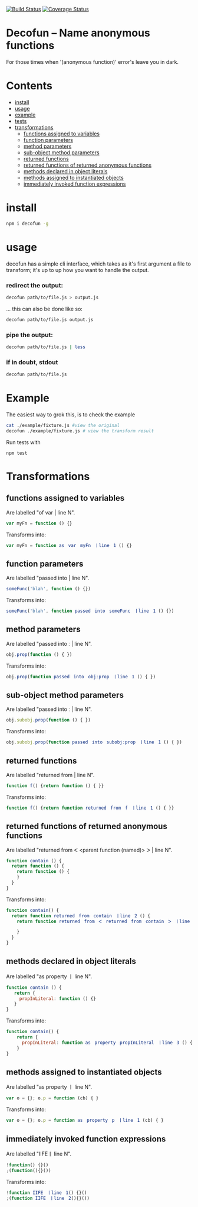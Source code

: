 [![Build Status](https://travis-ci.org/davidmarkclements/decofun.svg?branch=master)](https://travis-ci.org/davidmarkclements/decofun) [![Coverage Status](https://img.shields.io/coveralls/davidmarkclements/decofun.svg?bust)](https://coveralls.io/r/davidmarkclements/decofun?branch=master)

# Decofun – Name anonymous functions

For those times when '(anonymous function)' error's leave you in dark.

# Contents
   - [install](#install)
   - [usage](#usage)
   - [example](#example)
   - [tests](#tests)
   - [transformations](#transformations)
     - [functions assigned to variables](#functions-assigned-to-variables)
     - [function parameters](#function-parameters)
     - [method parameters](#method-parameters)
     - [sub-object method parameters](#sub-object-method-parameters)
     - [returned functions](#returned-functions)
     - [returned functions of returned anonymous functions](#returned-functions-of-returned-anonymous-functions)
     - [methods declared in object literals](#methods-declared-in-object-literals)
     - [methods assigned to instantiated objects](#methods-assigned-to-instantiated-objects)
     - [immediately invoked function expressions](#immediately-invoked-function-expressions)
<a name=""></a>


<a name="install"></a>
# install

```sh
npm i decofun -g
```

<a name="usage"></a>
# usage

decofun has a simple cli interface, which takes as it's first argument a file to transform; it's up to up how you want to handle the output.

### redirect the output:

```sh
decofun path/to/file.js > output.js
```

... this can also be done like so:

```sh
decofun path/to/file.js output.js
```

### pipe the output:

```sh
decofun path/to/file.js | less
```

### if in doubt, stdout

```sh
decofun path/to/file.js
```


<a name="example"></a>
# Example

The easiest way to grok this, is to check the example

```sh
cat ./example/fixture.js #view the original
decofun ./example/fixture.js # view the transform result
```
<a name="tests"></a>

Run tests with

```
npm test
```
<a name="transformations"></a>
# Transformations

<a name="functions-assigned-to-variables"></a>
## functions assigned to variables
Are labelled "of var <varname> | line N".

```js
var myFn = function () {}
```

Transforms into:
```js
var myFn = function asﾠvarﾠmyFnﾠㅣlineﾠ1 () {}
```

<a name="function-parameters"></a>
## function parameters
Are labelled "passed into <called function> | line N".

```js
someFunc('blah', function () {})

```

Transforms into:
```js
someFunc('blah', function passedﾠintoﾠsomeFuncﾠㅣlineﾠ1 () {})
```

<a name="method-parameters"></a>
## method parameters
Are labelled "passed into <parent object>ː<property name> | line N".

```js
obj.prop(function () { })
```

Transforms into:
```js
obj.prop(function passedﾠintoﾠobjːpropﾠㅣlineﾠ1 () { })
```

<a name="sub-object-method-parameters"></a>
## sub-object method parameters
Are labelled "passed into <parent subobject>ː<property name> | line N".

```js
obj.subobj.prop(function () { })
```

Transforms into:
```js
obj.subobj.prop(function passedﾠintoﾠsubobjːpropﾠㅣlineﾠ1 () { })
```

<a name="returned-functions"></a>
## returned functions
Are labelled "returned from <parent function> | line N".

```js
function f() {return function () { }}
```

Transforms into:
```js
function f() {return function returnedﾠfromﾠfﾠㅣlineﾠ1 () { }}
```

<a name="returned-functions-of-returned-anonymous-functions"></a>
## returned functions of returned anonymous functions
Are labelled "returned from ᐸ <parent function (named)> ᐳ | line N".

```js
function contain () {
  return function () { 
    return function () {
    }
  }
}
```

Transforms into:
```js
function contain() {
  return function returnedﾠfromﾠcontainﾠㅣlineﾠ2 () {
    return function returnedﾠfromﾠᐸﾠreturnedﾠfromﾠcontainﾠᐳﾠㅣlineﾠ3 () {

    }
  }
}

```

<a name="methods-declared-in-object-literals"></a>
## methods declared in object literals
Are labelled "as property <property name> ㅣ line N".

```js
function contain () {
   return {
     propInLiteral: function () {}
   }
}
```

Transforms into:
```js
function contain() {
    return {
      propInLiteral: function asﾠpropertyﾠpropInLiteralﾠㅣlineﾠ3 () {}
    }
}
```

<a name="methods-assigned-to-instantiated-objects"></a>
## methods assigned to instantiated objects
Are labelled "as property <property name> ㅣ line N".

```js
var o = {}; o.p = function (cb) { }
```

Transforms into:
```js
var o = {}; o.p = function asﾠpropertyﾠpﾠㅣlineﾠ1 (cb) { }
```

<a name="immediately-invoked-function-expressions"></a>
## immediately invoked function expressions
Are labelled "IIFEㅣ line N".

```js
!function() {}()
;(function(){}())
```

Transforms into:
```js
!function IIFEﾠㅣlineﾠ1() {}()
;(function IIFEﾠㅣlineﾠ2(){}())
```




